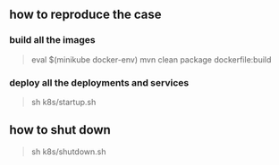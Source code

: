 ## how to reproduce the case

### build all the images

> eval $(minikube docker-env)
> mvn clean package dockerfile:build  

### deploy all the deployments and services

> sh k8s/startup.sh


## how to shut down

> sh k8s/shutdown.sh